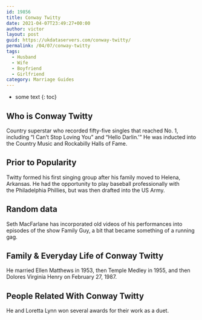 ```yaml
---
id: 19856
title: Conway Twitty
date: 2021-04-07T23:49:27+00:00
author: victor
layout: post
guid: https://ukdataservers.com/conway-twitty/
permalink: /04/07/conway-twitty
tags:
  - Husband
  - Wife
  - Boyfriend
  - Girlfriend
category: Marriage Guides
---
```


* some text
{: toc}


## Who is Conway Twitty



Country superstar who recorded fifty-five singles that reached No. 1, including &#8220;I Can&#8217;t Stop Loving You&#8221; and &#8220;Hello Darlin.'&#8221; He was inducted into the Country Music and Rockabilly Halls of Fame.

                
                
                
## Prior to Popularity



Twitty formed his first singing group after his family moved to Helena, Arkansas. He had the opportunity to play baseball professionally with the Philadelphia Phillies, but was then drafted into the US Army.

                
                
                
## Random data



Seth MacFarlane has incorporated old videos of his performances into episodes of the show Family Guy, a bit that became something of a running gag.

                
                
                
## Family & Everyday Life of Conway Twitty



He married Ellen Matthews in 1953, then Temple Medley in 1955, and then Dolores Virginia Henry on February 27, 1987.

                
                
                
## People Related With Conway Twitty



He and Loretta Lynn won several awards for their work as a duet.

                
              
            
          
          
          